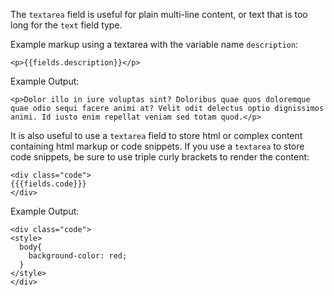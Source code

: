 The `textarea` field is useful for plain multi-line content, or text that is too long for the `text` field type.

Example markup using a textarea with the variable name `description`:
```
<p>{{fields.description}}</p>
```

Example Output:
```
<p>Dolor illo in iure voluptas sint? Doloribus quae quos doloremque quae odio sequi facere animi at? Velit odit delectus optio dignissimos animi. Id iusto enim repellat veniam sed totam quod.</p>
```

It is also useful to use a `textarea` field to store html or complex content containing html markup or code snippets. If you use a `textarea` to store code snippets, be sure to use triple curly brackets to render the content:
```
<div class="code">
{{{fields.code}}}
</div>
```

Example Output:
```
<div class="code">
<style>
  body{
    background-color: red;
  }
</style>
</div>
```
